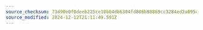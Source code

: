 ```yaml
---
source_checksum: 73d90e0f0deeb225ce10b04db6304fd806b08869cc3284ed2a095406df1f296a
source_modified: 2024-12-12T21:11:49.591Z
---
```


